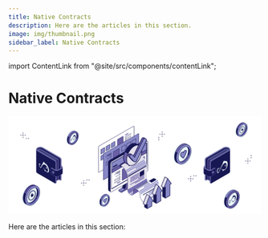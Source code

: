 ```yaml
---
title: Native Contracts
description: Here are the articles in this section.
image: img/thumbnail.png
sidebar_label: Native Contracts
---
```


import ContentLink from "@site/src/components/contentLink";

# Native Contracts

![img](../img/Native%20Contracts.svg)

Here are the articles in this section:

<div className="content-container">
<ContentLink title="The Attention Game" link="./the-attention-game"/>
<ContentLink title="The Task Contract" link="./the-task-contract"/>
</div>
